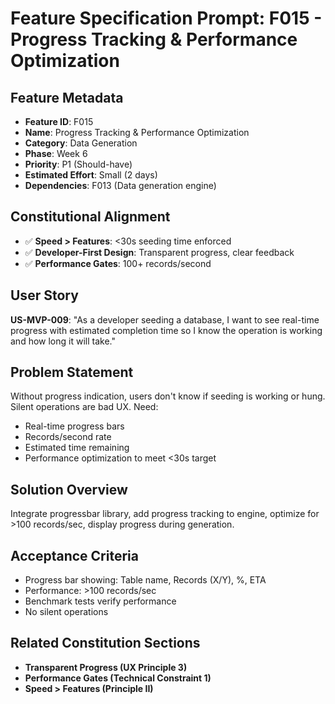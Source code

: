 # Feature Specification Prompt: F015 - Progress Tracking & Performance Optimization

## Feature Metadata
- **Feature ID**: F015
- **Name**: Progress Tracking & Performance Optimization
- **Category**: Data Generation
- **Phase**: Week 6
- **Priority**: P1 (Should-have)
- **Estimated Effort**: Small (2 days)
- **Dependencies**: F013 (Data generation engine)

## Constitutional Alignment
- ✅ **Speed > Features**: <30s seeding time enforced
- ✅ **Developer-First Design**: Transparent progress, clear feedback
- ✅ **Performance Gates**: 100+ records/second

## User Story
**US-MVP-009**: "As a developer seeding a database, I want to see real-time progress with estimated completion time so I know the operation is working and how long it will take."

## Problem Statement
Without progress indication, users don't know if seeding is working or hung. Silent operations are bad UX. Need:
- Real-time progress bars
- Records/second rate
- Estimated time remaining
- Performance optimization to meet <30s target

## Solution Overview
Integrate progressbar library, add progress tracking to engine, optimize for >100 records/sec, display progress during generation.

## Acceptance Criteria
- Progress bar showing: Table name, Records (X/Y), %, ETA
- Performance: >100 records/sec
- Benchmark tests verify performance
- No silent operations

## Related Constitution Sections
- **Transparent Progress (UX Principle 3)**
- **Performance Gates (Technical Constraint 1)**
- **Speed > Features (Principle II)**
